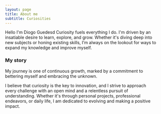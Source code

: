 ```yaml
---
layout: page
title: About me
subtitle: Curiosities
---
```


Hello I'm Diogo Guedesd
Curiosity fuels everything I do. I'm driven by an insatiable desire to learn, explore, and grow. Whether it's diving deep into new subjects or honing existing skills, I’m always on the lookout for ways to expand my knowledge and improve myself.



### My story

My journey is one of continuous growth, marked by a commitment to bettering myself and embracing the unknown.

I believe that curiosity is the key to innovation, and I strive to approach every challenge with an open mind and a relentless pursuit of understanding. Whether it's through personal projects, professional endeavors, or daily life, I am dedicated to evolving and making a positive impact.
